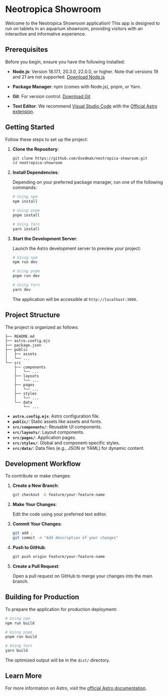 # Neotropica Showroom

Welcome to the Neotropica Showroom application! This app is designed to run on tablets in an aquarium showroom, providing visitors with an interactive and informative experience.

## Prerequisites

Before you begin, ensure you have the following installed:

- **Node.js**: Version 18.17.1, 20.3.0, 22.0.0, or higher. Note that versions 19 and 21 are not supported. [Download Node.js](https://nodejs.org/)

- **Package Manager**: npm (comes with Node.js), pnpm, or Yarn.

- **Git**: For version control. [Download Git](https://git-scm.com/)

- **Text Editor**: We recommend [Visual Studio Code](https://code.visualstudio.com/) with the [Official Astro extension](https://marketplace.visualstudio.com/items?itemName=astro-build.astro-vscode).

## Getting Started

Follow these steps to set up the project:

1. **Clone the Repository**:

   ```bash
   git clone https://github.com/dsedmak/neotropica-showroom.git
   cd neotropica-showroom
   ```

2. **Install Dependencies**:

   Depending on your preferred package manager, run one of the following commands:

   ```bash
   # Using npm
   npm install

   # Using pnpm
   pnpm install

   # Using Yarn
   yarn install
   ```

3. **Start the Development Server**:

   Launch the Astro development server to preview your project:

   ```bash
   # Using npm
   npm run dev

   # Using pnpm
   pnpm run dev

   # Using Yarn
   yarn dev
   ```

   The application will be accessible at `http://localhost:3000`.

## Project Structure

The project is organized as follows:

```
├── README.md
├── astro.config.mjs
├── package.json
├── public
│   ├── assets
│   └── ...
└── src
    ├── components
    │   └── ...
    ├── layouts
    │   └── ...
    ├── pages
    │   └── ...
    ├── styles
    │   └── ...
    └── data
        └── ...
```

- **`astro.config.mjs`**: Astro configuration file.
- **`public/`**: Static assets like assets and fonts.
- **`src/components/`**: Reusable UI components.
- **`src/layouts/`**: Layout components.
- **`src/pages/`**: Application pages.
- **`src/styles/`**: Global and component-specific styles.
- **`src/data/`**: Data files (e.g., JSON or YAML) for dynamic content.

## Development Workflow

To contribute or make changes:

1. **Create a New Branch**:

   ```bash
   git checkout -b feature/your-feature-name
   ```

2. **Make Your Changes**:

   Edit the code using your preferred text editor.

3. **Commit Your Changes**:

   ```bash
   git add .
   git commit -m "Add description of your changes"
   ```

4. **Push to GitHub**:

   ```bash
   git push origin feature/your-feature-name
   ```

5. **Create a Pull Request**:

   Open a pull request on GitHub to merge your changes into the main branch.

## Building for Production

To prepare the application for production deployment:

```bash
# Using npm
npm run build

# Using pnpm
pnpm run build

# Using Yarn
yarn build
```

The optimized output will be in the `dist/` directory.

## Learn More

For more information on Astro, visit the [official Astro documentation](https://docs.astro.build/).
